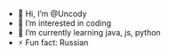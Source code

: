 - 👋 Hi, I’m @Uncody
- 👀 I’m interested in coding
- 🌱 I’m currently learning java, js, python
- ⚡ Fun fact: Russian

<!---
Uncody/Uncody is a ✨ special ✨ repository because its `README.md` (this file) appears on your GitHub profile.
You can click the Preview link to take a look at your changes.
--->
